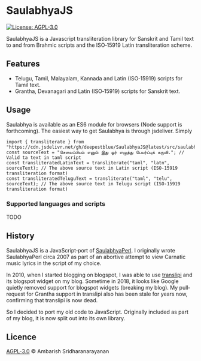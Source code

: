 # SaulabhyaJS

[![License: AGPL-3.0](https://img.shields.io/github/license/deepestblue/SaulabhyaJS?label=LICENCE&style=for-the-badge)](https://www.gnu.org/licenses/agpl-3.0.en.html)

SaulabhyaJS is a Javascript transliteration library for Sanskrit and Tamil text to and from Brahmic scripts and the ISO‐15919 Latin transliteration scheme.

## Features

* Telugu, Tamil, Malayalam, Kannada and Latin (ISO‐15919) scripts for Tamil text.
* Grantha, Devanagari and Latin (ISO‐15919) scripts for Sanskrit text.

## Usage

Saulabhya is available as an ES6 module for browsers (Node support is forthcoming). The easiest way to get Saulabhya is through jsdeliver. Simply

    import { transliterate } from "https://cdn.jsdelivr.net/gh/deepestblue/SaulabhyaJS@latest/src/saulabhya.min.js";
    const sourceText = "சௌலப்பியம் எனும் இது ஓர் எழுத்து பெயர்ப்புக் கருவி."; // Valid ta text in taml script
    const transliteratedLatinText = transliterate("taml", "latn", sourceText); // The above source text in Latin script (ISO-15919 transliteration format)
    const transliteratedTeluguText = transliterate("taml", "telu", sourceText); // The above source text in Telugu script (ISO-15919 transliteration format)

### Supported languages and scripts

TODO

## History

SaulabhyaJS is a JavaScript‐port of [SaulabhyaPerl](https://github.com/deepestblue/SaulabhyaPerl). I originally wrote SaulabhyaPerl circa 2007 as part of an abortive attempt to view Carnatic music lyrics in the script of my choice.

In 2010, when I started blogging on blogspot, I was able to use [translipi](https://github.com/srikanthsubra/translipi) and its blogspot widget on my blog. Sometime in 2018, it looks like Google quietly removed support for blogspot widgets (breaking my blog). My pull‐request for Grantha support in translipi also has been stale for years now, confirming that translipi is now dead.

So I decided to port my old code to JavaScript. Originally included as part of my blog, it is now split out into its own library.

## Licence

[AGPL-3.0](https://www.gnu.org/licenses/agpl-3.0.en.html) © Ambarish Sridharanarayanan
